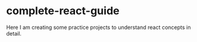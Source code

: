 # complete-react-guide
Here I am creating some practice projects to understand react concepts in detail.
